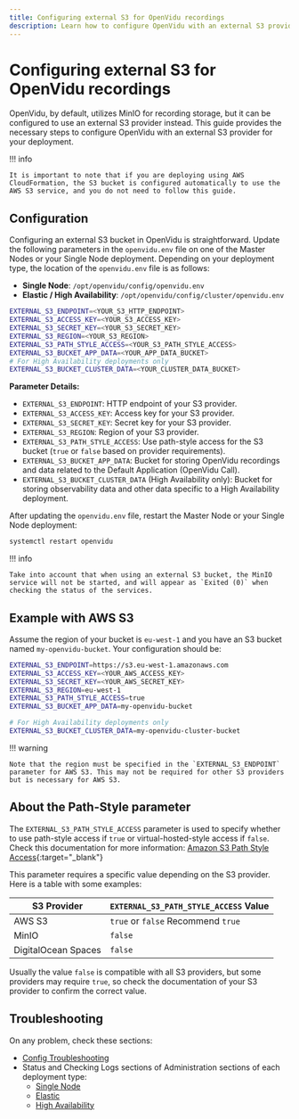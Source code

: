 ```yaml
---
title: Configuring external S3 for OpenVidu recordings
description: Learn how to configure OpenVidu with an external S3 provider for recording storage.
---
```


# Configuring external S3 for OpenVidu recordings

OpenVidu, by default, utilizes MinIO for recording storage, but it can be configured to use an external S3 provider instead. This guide provides the necessary steps to configure OpenVidu with an external S3 provider for your deployment.

!!! info
    
    It is important to note that if you are deploying using AWS CloudFormation, the S3 bucket is configured automatically to use the AWS S3 service, and you do not need to follow this guide.

## Configuration

Configuring an external S3 bucket in OpenVidu is straightforward. Update the following parameters in the `openvidu.env` file on one of the Master Nodes or your Single Node deployment. Depending on your deployment type, the location of the `openvidu.env` file is as follows:

- **Single Node**: `/opt/openvidu/config/openvidu.env`
- **Elastic / High Availability**: `/opt/openvidu/config/cluster/openvidu.env`

```bash
EXTERNAL_S3_ENDPOINT=<YOUR_S3_HTTP_ENDPOINT>
EXTERNAL_S3_ACCESS_KEY=<YOUR_S3_ACCESS_KEY>
EXTERNAL_S3_SECRET_KEY=<YOUR_S3_SECRET_KEY>
EXTERNAL_S3_REGION=<YOUR_S3_REGION>
EXTERNAL_S3_PATH_STYLE_ACCESS=<YOUR_S3_PATH_STYLE_ACCESS>
EXTERNAL_S3_BUCKET_APP_DATA=<YOUR_APP_DATA_BUCKET>
# For High Availability deployments only
EXTERNAL_S3_BUCKET_CLUSTER_DATA=<YOUR_CLUSTER_DATA_BUCKET>
```

**Parameter Details:**

- `EXTERNAL_S3_ENDPOINT`: HTTP endpoint of your S3 provider.
- `EXTERNAL_S3_ACCESS_KEY`: Access key for your S3 provider.
- `EXTERNAL_S3_SECRET_KEY`: Secret key for your S3 provider.
- `EXTERNAL_S3_REGION`: Region of your S3 provider.
- `EXTERNAL_S3_PATH_STYLE_ACCESS`: Use path-style access for the S3 bucket (`true` or `false` based on provider requirements).
- `EXTERNAL_S3_BUCKET_APP_DATA`: Bucket for storing OpenVidu recordings and data related to the Default Application (OpenVidu Call).
- `EXTERNAL_S3_BUCKET_CLUSTER_DATA` (High Availability only): Bucket for storing observability data and other data specific to a High Availability deployment.

After updating the `openvidu.env` file, restart the Master Node or your Single Node deployment:

```bash
systemctl restart openvidu
```

!!! info

    Take into account that when using an external S3 bucket, the MinIO service will not be started, and will appear as `Exited (0)` when checking the status of the services.

## Example with AWS S3

Assume the region of your bucket is `eu-west-1` and you have an S3 bucket named `my-openvidu-bucket`. Your configuration should be:

```bash
EXTERNAL_S3_ENDPOINT=https://s3.eu-west-1.amazonaws.com
EXTERNAL_S3_ACCESS_KEY=<YOUR_AWS_ACCESS_KEY>
EXTERNAL_S3_SECRET_KEY=<YOUR_AWS_SECRET_KEY>
EXTERNAL_S3_REGION=eu-west-1
EXTERNAL_S3_PATH_STYLE_ACCESS=true
EXTERNAL_S3_BUCKET_APP_DATA=my-openvidu-bucket

# For High Availability deployments only
EXTERNAL_S3_BUCKET_CLUSTER_DATA=my-openvidu-cluster-bucket
```

!!! warning

    Note that the region must be specified in the `EXTERNAL_S3_ENDPOINT` parameter for AWS S3. This may not be required for other S3 providers but is necessary for AWS S3.

## About the Path-Style parameter

The `EXTERNAL_S3_PATH_STYLE_ACCESS` parameter is used to specify whether to use path-style access if `true` or virtual-hosted-style access if `false`. Check this documentation for more information: [Amazon S3 Path Style Access](https://docs.aws.amazon.com/AmazonS3/latest/userguide/VirtualHosting.html){:target="_blank"}

 This parameter requires a specific value depending on the S3 provider. Here is a table with some examples:

| S3 Provider | `EXTERNAL_S3_PATH_STYLE_ACCESS` Value |
|-------------|--------------------------------------|
| AWS S3      | `true` or `false`  Recommend `true` |
| MinIO | `false` |
| DigitalOcean Spaces | `false` |

Usually the value `false` is compatible with all S3 providers, but some providers may require `true`, so check the documentation of your S3 provider to confirm the correct value.

## Troubleshooting

On any problem, check these sections:

- [Config Troubleshooting](../configuration/changing-config.md#troubleshooting-configuration)
- Status and Checking Logs sections of Administration sections of each deployment type:
    - [Single Node](../single-node/on-premises/admin.md#checking-the-status-of-services)
    - [Elastic](../elastic/on-premises/admin.md#checking-the-status-of-services)
    - [High Availability](../ha/on-premises/admin.md#checking-the-status-of-services)
